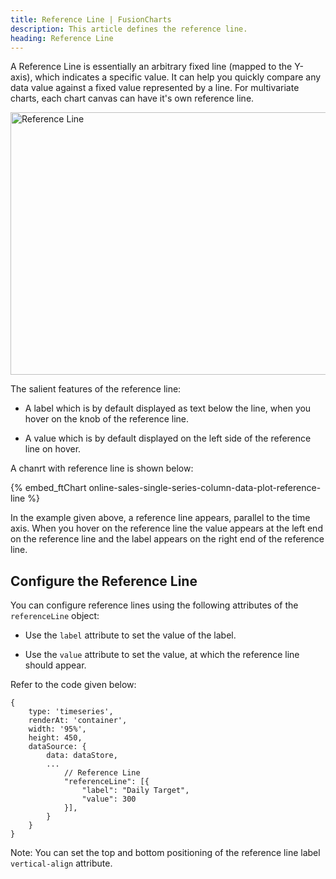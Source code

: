 ```yaml
---
title: Reference Line | FusionCharts
description: This article defines the reference line.
heading: Reference Line
---
```


A Reference Line is essentially an arbitrary fixed line (mapped to the Y-axis), which indicates a specific value. It can help you quickly compare any data value against a fixed value represented by a line. For multivariate charts, each chart canvas can have it's own reference line. 

<img src="{% site.baseurl %}/images/fusiontime-component-reference-line.png" alt="Reference Line" width="700" height="420">

The salient features of the reference line:

* A label which is by default displayed as text below the line, when you hover on the knob of the reference line.

* A value which is by default displayed on the left side of the reference line on hover. 

A chanrt with reference line is shown below:

{% embed_ftChart online-sales-single-series-column-data-plot-reference-line %}

In the example given above, a reference line appears, parallel to the time axis. When you hover on the reference line the value appears at the left end on the reference line and the label appears on the right end of the reference line.

## Configure the Reference Line

You can configure reference lines using the following attributes of the `referenceLine` object:

* Use the `label` attribute to set the value of the label.

* Use the `value` attribute to set the value, at which the reference line should appear.

Refer to the code given below:

```
{
    type: 'timeseries',
    renderAt: 'container',
    width: '95%',
    height: 450,
    dataSource: {
        data: dataStore,
        ...
            // Reference Line
            "referenceLine": [{
                "label": "Daily Target",
                "value": 300
            }],
        }
    }
}
```

Note: You can set the top and bottom positioning of the reference line label `vertical-align` attribute.